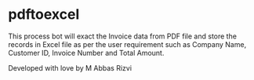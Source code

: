 # pdftoexcel
This process bot will exact the Invoice data from PDF file and 
store the records in Excel file as per the user requirement 
such as Company Name, Customer ID, Invoice Number and Total Amount.


Developed with love by M Abbas Rizvi

